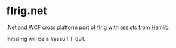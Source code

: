# flrig.net
.Net and WCF cross platform port of [flrig](https://sourceforge.net/projects/fldigi/files/flrig/) with assists from [Hamlib](https://github.com/Hamlib/Hamlib).

Initial rig will be a Yaesu FT-891.

